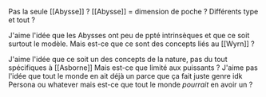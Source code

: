 Pas la seule [[Abysse]] ? [[Abysse]] = dimension de poche ? Différents type et tout ?

J'aime l'idée que les Abysses ont peu de ppté intrinsèques et que ce soit surtout le modèle. Mais est-ce que ce sont des concepts liés au [[Wyrn]] ?

J'aime l'idée que ce soit un des concepts de la nature, pas du tout spécifiques à [[Asborne]]
Mais est-ce que limité aux puissants ? 
J'aime pas l'idée que tout le monde en ait déjà un parce que ça fait juste genre idk Persona ou whatever mais est-ce que tout le monde *pourrait* en avoir un ?